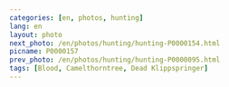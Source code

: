 ```yaml
---
categories: [en, photos, hunting]
lang: en
layout: photo
next_photo: /en/photos/hunting/hunting-P0000154.html
picname: P0000157
prev_photo: /en/photos/hunting/hunting-P0000095.html
tags: [Blood, Camelthorntree, Dead Klippspringer]
---
```

